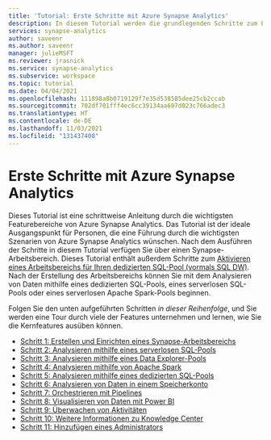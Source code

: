 ```yaml
---
title: 'Tutorial: Erste Schritte mit Azure Synapse Analytics'
description: In diesem Tutorial werden die grundlegenden Schritte zum Einrichten und Verwenden von Azure Synapse Analytics beschrieben.
services: synapse-analytics
author: saveenr
ms.author: saveenr
manager: julieMSFT
ms.reviewer: jrasnick
ms.service: synapse-analytics
ms.subservice: workspace
ms.topic: tutorial
ms.date: 04/04/2021
ms.openlocfilehash: 111898a8b0719129f7e35d538585dee25cb2ccab
ms.sourcegitcommit: 702df701fff4ec6cc39134aa607d023c766adec3
ms.translationtype: HT
ms.contentlocale: de-DE
ms.lasthandoff: 11/03/2021
ms.locfileid: "131437408"
---
```

# <a name="get-started-with-azure-synapse-analytics"></a>Erste Schritte mit Azure Synapse Analytics

Dieses Tutorial ist eine schrittweise Anleitung durch die wichtigsten Featurebereiche von Azure Synapse Analytics. Das Tutorial ist der ideale Ausgangspunkt für Personen, die eine Führung durch die wichtigsten Szenarien von Azure Synapse Analytics wünschen. Nach dem Ausführen der Schritte in diesem Tutorial verfügen Sie über einen Synapse-Arbeitsbereich. Dieses Tutorial enthält außerdem Schritte zum [Aktivieren eines Arbeitsbereichs für Ihren dedizierten SQL-Pool (vormals SQL DW)](./sql-data-warehouse/workspace-connected-create.md). Nach der Erstellung des Arbeitsbereichs können Sie mit dem Analysieren von Daten mithilfe eines dedizierten SQL-Pools, eines serverlosen SQL-Pools oder eines serverlosen Apache Spark-Pools beginnen.

Folgen Sie den unten aufgeführten Schritten *in dieser Reihenfolge*, und Sie werden eine Tour durch viele der Features unternehmen und lernen, wie Sie die Kernfeatures ausüben können.

* [Schritt 1: Erstellen und Einrichten eines Synapse-Arbeitsbereichs](get-started-create-workspace.md)
* [Schritt 2: Analysieren mithilfe eines serverlosen SQL-Pools](get-started-analyze-sql-on-demand.md)
* [Schritt 3: Analysieren mithilfe eines Data Explorer-Pools](get-started-analyze-data-explorer.md)
* [Schritt 4: Analysieren mithilfe von Apache Spark](get-started-analyze-spark.md)
* [Schritt 5: Analysieren mithilfe eines dedizierten SQL-Pools](get-started-analyze-sql-pool.md)
* [Schritt 6: Analysieren von Daten in einem Speicherkonto](get-started-analyze-storage.md)
* [Schritt 7: Orchestrieren mit Pipelines](get-started-pipelines.md)
* [Schritt 8: Visualisieren von Daten mit Power BI](get-started-visualize-power-bi.md)
* [Schritt 9: Überwachen von Aktivitäten](get-started-monitor.md)
* [Schritt 10: Weitere Informationen zu Knowledge Center](get-started-knowledge-center.md)
* [Schritt 11: Hinzufügen eines Administrators](get-started-add-admin.md)
